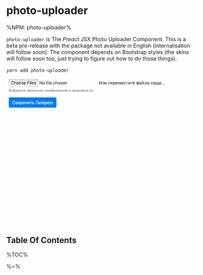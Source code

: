 # photo-uploader

%NPM: photo-uploader%

`photo-uploader` is The _Preact_ JSX Photo Uploader Component. This is a beta pre-release with the package not available in English (internalisation will follow soon). The component depends on Bootstrap styles (the skins will follow soon too, just trying to figure out how to do those things).

```sh
yarn add photo-uploader
```

![Photo Uploader Demo](doc/demo.gif)

## Table Of Contents

%TOC%

%~%